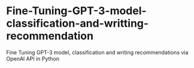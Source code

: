 # Fine-Tuning-GPT-3-model-classification-and-writting-recommendation
Fine Tuning GPT-3 model, classification and writing recommendations via OpenAI API in Python

